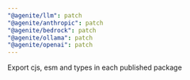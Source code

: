 ```yaml
---
"@agenite/llm": patch
"@agenite/anthropic": patch
"@agenite/bedrock": patch
"@agenite/ollama": patch
"@agenite/openai": patch
---
```


Export cjs, esm and types in each published package
